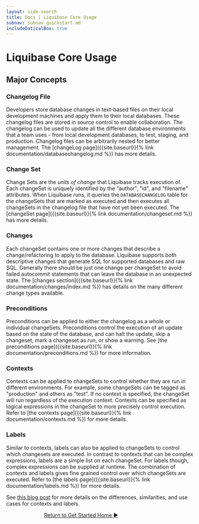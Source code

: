 ```yaml
---
layout: side-search
title: Docs | Liquibase Core Usage 
subnav: subnav_quickstart.md
includeDaticalBox: true
---
```

# Liquibase Core Usage
## Major Concepts
### Changelog File
Developers store database changes in text-based files on their local development machines and apply them to their local databases. These
changelog files are stored in source control to enable collaboration. The changelog can be used to update all the different database
environments that a team uses - from local development databases, to test, staging, and production. 
Changelog files can be arbitrarily nested for better management. The [changeLog page]({{site.baseurl}}{% link documentation/databasechangelog.md %}) has more details.

### Change Set
Change Sets are the *units of change* that Liquibase tracks execution of. Each changeSet is uniquely identified by the "author", "id", and "filename" attributes.
When Liquibase runs, it queries the `DATABASECHANGELOG` table for the changeSets that are marked as executed and then executes all changeSets in the changelog file 
that have not yet been executed. The [changeSet page]({{site.baseurl}}{% link documentation/changeset.md %}) has more details.


### Changes
Each changeSet contains one or more changes that describe a change/refactoring to apply to the database. Liquibase supports both descriptive changes 
that generate SQL for supported databases and raw SQL. Generally there should be just one change per changeSet to avoid failed autocommit statements 
that can leave the database in an unexpected state. The [changes section]({{site.baseurl}}{% link documentation/changes/index.md %}) has details on the many different change 
types available.


### Preconditions
Preconditions can be applied to either the changelog as a whole or individual changeSets. Preconditions control the execution of an update based on the 
state of the database, and can halt the update, skip a changeset, mark a changeset as run, or show a warning. See [the preconditions page]({{site.baseurl}}{% link documentation/preconditions.md %}) 
for more information.

### Contexts
Contexts can be applied to changeSets to control whether they are run in different environments. For example, some changeSets can be tagged as "production" and others as "test".
If no context is specified, the changeSet will run regardless of the execution context. Contexts can be specified as logical expressions in the changeSet to
more precisely control execution. Refer to [the contexts page]({{site.baseurl}}{% link documentation/contexts.md %}) for more details.

### Labels
Similar to contexts, labels can also be applied to changeSets to control which changesets are executed. In contrast to contexts that can be complex expressions, labels are a simple 
list on each changeSet. For labels though, complex expressions can be supplied at runtime. The combination of contexts and labels gives fine grained control over which changeSets
are executed. Refer to [the labels page]({{site.baseurl}}{% link documentation/labels.md %}) for more details.

See [this blog post](/2014/11/contexts-vs-labels.html) for more details on the differences, similarities, and use cases for contexts and labels.

<div class="cta-container" style="margin-left: auto; margin-right: auto; width: 300px; height: 50px">
<div class="cta cta--block"><a href="{{site.baseurl}}{% link get_started/index.md %}">Return to Get Started Home ►</a></div></div>
